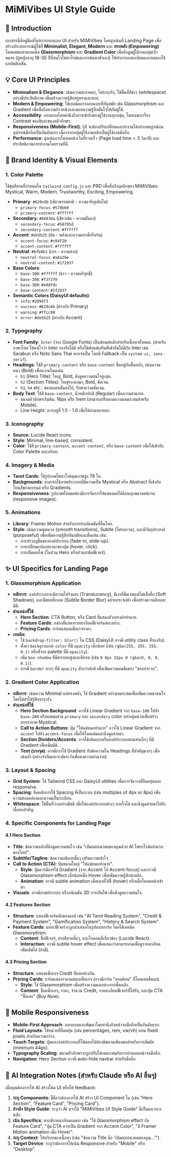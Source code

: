 # MiMiVibes UI Style Guide

## 📍 Introduction

เอกสารนี้คือคู่มือสไตล์การออกแบบ UI สำหรับ MiMiVibes โดยมุ่งเน้นที่ Landing Page เพื่อสร้างประสบการณ์ผู้ใช้ที่ **Minimalist, Elegant, Modern** และ **ทรงพลัง (Empowering)** โดยผสมผสานเทคนิค **Glassmorphism** และ **Gradient Color** เพื่อดึงดูดผู้ใช้งานกลุ่มเป้าหมาย (ผู้หญิงอายุ 18-35 ปีที่สนใจไพ่ทาโรต์และการค้นหาตัวเอง) ให้ทำการลงทะเบียนและทดลองใช้แอปพลิเคชัน.

## 💡 Core UI Principles

- **Minimalism & Elegance**: เน้นความสะอาดตา, ไม่รกรุงรัง, ใช้พื้นที่สีขาว (whitespace) อย่างมีประสิทธิภาพ เพื่อสร้างความรู้สึกหรูหราและสงบ.
- **Modern & Empowering**: ใช้เทคนิคการออกแบบที่ทันสมัย เช่น Glassmorphism และ Gradient เพื่อสื่อถึงความก้าวหน้าและมอบความรู้สึกมั่นใจให้กับผู้ใช้.
- **Accessibility**: ออกแบบโดยคำนึงถึงการเข้าถึงของผู้ใช้งานทุกกลุ่ม, โดยเฉพาะเรื่อง Contrast ของสีและขนาดตัวอักษร.
- **Responsiveness (Mobile-First)**: UI จะต้องปรับเปลี่ยนและทำงานได้อย่างสมบูรณ์บนอุปกรณ์มือถือเป็นอันดับแรก เนื่องจากกลุ่มผู้ใช้งานหลักเป็นผู้ใช้งานมือถือ.
- **Performance**: มุ่งเน้นการโหลดหน้าเว็บที่รวดเร็ว (Page load time < 3 วินาที) และประสิทธิภาพการทำงานโดยรวมที่ดี.

## 🎨 Brand Identity & Visual Elements

### 1. Color Palette

ใช้ชุดสีตามที่กำหนดใน `tailwind.config.js` และ PRD เพื่อสื่อถึงบุคลิกของ MiMiVibes: Mystical, Warm, Modern, Trustworthy, Exciting, Empowering.

- **Primary**: `#629c6b` (เขียวธรรมชาติ - ความเจริญเติบโต)
  - `primary-focus`: `#578b60`
  - `primary-content`: `#ffffff`
- **Secondary**: `#66836a` (เขียวเข้ม - ความมั่นคง)
  - `secondary-focus`: `#58795d`
  - `secondary-content`: `#ffffff`
- **Accent**: `#de5b25` (ส้ม - พลังและความกระตือรือร้น)
  - `accent-focus`: `#c04f20`
  - `accent-content`: `#ffffff`
- **Neutral**: `#bfb8b1` (เบจ - ความสงบ)
  - `neutral-focus`: `#a8a29e`
  - `neutral-content`: `#1f2937`
- **Base Colors**:
  - `base-100`: `#ffffff` (ขาว - ความบริสุทธิ์)
  - `base-200`: `#f3f2f0`
  - `base-300`: `#e0dfdc`
  - `base-content`: `#1f2937`
- **Semantic Colors (DaisyUI defaults)**:
  - `info`: `#2094f3`
  - `success`: `#629c6b` (ตรงกับ Primary)
  - `warning`: `#ffcc00`
  - `error`: `#de5b25` (ตรงกับ Accent)

### 2. Typography

- **Font Family**: `Inter` (จาก Google Fonts) เป็นฟอนต์หลักสำหรับเนื้อหาทั้งหมด. (สำหรับภาษาไทย ให้แน่ใจว่า Inter รองรับได้ดี หรือใช้ฟอนต์เสริมที่เข้ากันได้ดีกับ Inter เช่น Sarabun หรือ Noto Sans Thai หากจำเป็น โดยมี Fallback เป็น `system-ui, sans-serif`).
- **Headings**: ใช้สี `primary-content` หรือ `base-content` ขึ้นอยู่กับพื้นหลัง, เน้นความหนา (Bold) เพื่อความโดดเด่น.
  - `h1` (Hero Title): ใหญ่, Bold, ดึงดูดความสนใจสูงสุด.
  - `h2` (Section Titles): ใหญ่รองลงมา, Bold, ชัดเจน.
  - `h3`, `h4` etc.: ขนาดลดหลั่นลงไป, รักษาความชัดเจน.
- **Body Text**: ใช้สี `base-content`, น้ำหนักปกติ (Regular) เพื่อความอ่านง่าย.
  - ขนาดตัวอักษรเริ่มต้น: 16px หรือ 1rem (สามารถปรับตามความเหมาะสมสำหรับ Mobile).
  - Line Height: ควรอยู่ที่ 1.5 - 1.6 เพื่อให้อ่านสบายตา.

### 3. Iconography

- **Source**: Lucide React icons.
- **Style**: Minimal, line-based, consistent.
- **Color**: ใช้สี `primary-content`, `accent-content`, หรือ `base-content` เพื่อให้เข้ากับ Color Palette และบริบท.

### 4. Imagery & Media

- **Tarot Cards**: ใช้รูปภาพไพ่ทาโรต์คุณภาพสูง 78 ใบ.
- **Backgrounds**: สามารถใช้ภาพประกอบที่มีความเป็น Mystical หรือ Abstract ที่เข้ากับโทนสีของแบรนด์ หรือ Gradients.
- **Responsiveness**: รูปภาพทั้งหมดต้องมีการจัดการให้แสดงผลได้ดีบนทุกขนาดหน้าจอ (responsive images).

### 5. Animations

- **Library**: Framer Motion สำหรับการทำอนิเมชันที่ลื่นไหล.
- **Style**: เน้นความนุ่มนวล (smooth transitions), Subtle (ไม่รบกวน), และมีวัตถุประสงค์ (purposeful) เพื่อเพิ่มความรู้สึกทันสมัยและตื่นเต้น เช่น:
  - การปรากฏขึ้นขององค์ประกอบ (fade-in, slide-up).
  - การเปลี่ยนแปลงสถานะของปุ่ม (hover, click).
  - การเปิดเผยไพ่ (ในส่วน Hero หรือส่วนสาธิตฟีเจอร์).

## ✨ UI Specifics for Landing Page

### 1. Glassmorphism Application

- **หลักการ**: องค์ประกอบจะมีความโปร่งแสง (Translucency), มีเงาที่ชัดเจนแต่ไม่แข็งทื่อ (Soft Shadows), และมีขอบที่เบลอ (Subtle Border Blur) คล้ายกระจกฝ้า เพื่อสร้างความลึกและมิติ.
- **ตำแหน่งที่ใช้**:
  - **Hero Section**: CTA Button, หรือ Card ที่แสดงตัวอย่างคำทำนาย.
  - **Feature Cards**: กล่องที่แสดงรายละเอียดฟีเจอร์แต่ละอย่าง.
  - **Pricing Cards**: การ์ดแสดงแพ็กเกจราคา.
- **เทคนิค**:
  - ใช้ `backdrop-filter: blur()` ใน CSS (DaisyUI อาจมี utility class ที่รองรับ).
  - ตั้งค่า `background-color` ที่มี `opacity` เล็กน้อย (เช่น `rgba(255, 255, 255, 0.1)` หรือสีจาก palette ที่มี `opacity`).
  - เพิ่ม `box-shadow` ที่มีค่าเบลอสูงและสีอ่อน (เช่น `0 8px 32px 0 rgba(0, 0, 0, 0.1)`).
  - อาจมี `border` บางๆ ที่มี `opacity` ต่ำกว่าปกติ เพื่อเพิ่มความคมชัดของ "ขอบกระจก".

### 2. Gradient Color Application

- **หลักการ**: เน้นความ Minimal แต่ทรงพลัง, ใช้ Gradient อย่างเหมาะสมเพื่อเพิ่มความน่าสนใจโดยไม่ทำให้รู้สึกรกรุงรัง.
- **ตำแหน่งที่ใช้**:
  - **Hero Section Background**: อาจใช้ Linear Gradient จาก `base-100` ไปยัง `base-200` หรือผสมผสาน `primary` และ `secondary` color อย่างนุ่มนวลเพื่อสร้างบรรยากาศ Mystical.
  - **Call to Action Buttons**: ปุ่ม "ให้แม่หมอทำนาย" อาจใช้ Linear Gradient จาก `accent` ไปยัง `accent-focus` เพื่อให้โดดเด่นและดึงดูดสายตา.
  - **Section Dividers/Accents**: อาจใช้เส้นแบ่งหรือองค์ประกอบตกแต่งเล็กๆ ที่มี Gradient เพื่อเพิ่มมิติ.
  - **Text (บางจุด)**: อาจมีการใช้ Gradient กับข้อความใน Headings ที่สำคัญมากๆ เพื่อเน้นย้ำ (อย่างจำกัดและระมัดระวังเพื่อคงความอ่านง่าย).

### 3. Layout & Spacing

- **Grid System**: ใช้ Tailwind CSS และ DaisyUI utilities เพื่อการจัดวางที่ยืดหยุ่นและ responsive.
- **Spacing**: ยึดหลักการใช้ Spacing ที่เป็นระบบ (เช่น multiples of 4px or 8px) เพื่อความสอดคล้องและความเป็นระเบียบ.
- **Whitespace**: ใช้พื้นที่ว่างอย่างมีสติ เพื่อให้องค์ประกอบต่างๆ หายใจได้ และดึงดูดสายตาไปยังเนื้อหาสำคัญ.

### 4. Specific Components for Landing Page

#### 4.1 Hero Section

- **Title**: ข้อความหลักที่ดึงดูดความสนใจ เช่น "เปิดเผยอนาคตของคุณด้วย AI ไพ่ทาโรต์แห่งแรกของไทย!".
- **Subtitle/Tagline**: ข้อความอธิบายสั้นๆ เสริมความเข้าใจ.
- **Call to Action (CTA)**: ปุ่มขนาดใหญ่ "ให้แม่หมอทำนาย".
  - **Style**: ปุ่มควรมีการใช้ Gradient (จาก Accent ไป Accent-focus) และอาจมี Glassmorphism effect เล็กน้อยเมื่อ Hover เพื่อเพิ่มความรู้สึกน่าคลิก.
  - **Animation**: อาจมี subtle animation เมื่อเมาส์ไปชี้ (hover) หรือเมื่อโหลดหน้าเข้ามา.
- **Visuals**: อาจมีภาพประกอบ หรืออนิเมชัน 3D การเปิดไพ่ เพื่อดึงดูดความสนใจ.

#### 4.2 Features Section

- **Structure**: แสดงฟีเจอร์หลักของแอป เช่น "AI Tarot Reading System", "Credit & Payment System", "Gamification System", "History & Search System".
- **Feature Cards**: แต่ละฟีเจอร์จะถูกนำเสนอในรูปแบบการ์ด โดยใช้เทคนิค Glassmorphism.
  - **Content**: ชื่อฟีเจอร์, คำอธิบายสั้นๆ, และไอคอนที่เกี่ยวข้อง (Lucide React).
  - **Interaction**: อาจมี subtle hover effect เพื่อแสดงว่าสามารถกดเพื่อดูรายละเอียดเพิ่มเติมได้ (ถ้ามี).

#### 4.3 Pricing Section

- **Structure**: แสดงแพ็กเกจ Credit ที่แตกต่างกัน.
- **Pricing Cards**: การ์ดแสดงราคาแต่ละแพ็กเกจ (อาจมีการ์ด "ยอดนิยม" ที่โดดเด่นขึ้นมา).
  - **Style**: ใช้ Glassmorphism เพื่อสร้างความแตกต่างจากพื้นหลัง.
  - **Content**: ชื่อแพ็กเกจ, ราคา, จำนวน Credit, รายละเอียดฟีเจอร์ที่ได้รับ, และปุ่ม CTA "ซื้อเลย" (Buy Now).

## 📱 Mobile Responsiveness

- **Mobile-First Approach**: ออกแบบและพัฒนาโดยคำนึงถึงหน้าจอมือถือเป็นอันดับแรก.
- **Fluid Layouts**: ใช้หน่วยที่ยืดหยุ่น (เช่น percentages, rem, vw/vh) แทน fixed pixels สำหรับความกว้าง.
- **Touch Targets**: ปุ่มและองค์ประกอบที่โต้ตอบได้ต้องมีขนาดเพียงพอสำหรับการสัมผัส (minimum 44px).
- **Typography Scaling**: ขนาดตัวอักษรจะถูกปรับให้เหมาะสมกับการอ่านบนหน้าจอมือถือ.
- **Navigation**: Hero Section อาจมี auto-hide navbar สำหรับมือถือ.

## 🤖 AI Integration Notes (สำหรับ Claude หรือ AI อื่นๆ)

เมื่อคุณต้องการให้ AI สร้างโค้ด UI หรือให้ feedback:

1.  **ระบุ Components**: ชี้ชัดว่าต้องการให้ AI สร้าง UI Component ใด (เช่น "Hero Section", "Feature Card", "Pricing Card").
2.  **อ้างอิง Style Guide**: ระบุว่า AI ควรใช้ "MiMiVibes UI Style Guide" นี้เป็นแนวทางหลัก.
3.  **เน้น Specifics**: หากมีรายละเอียดเฉพาะ เช่น "ใช้ Glassmorphism effect กับ Feature Card", "ปุ่ม CTA ควรเป็น Gradient จาก Accent Color", "มี Framer Motion animation เมื่อ Hover".
4.  **ระบุ Context**: ให้บริบทของเนื้อหา (เช่น "ข้อความ Title คือ 'เปิดเผยอนาคตของคุณ...'").
5.  **Target Device**: ระบุว่าต้องการให้เน้น Responsive สำหรับ "Mobile" หรือ "Desktop".

